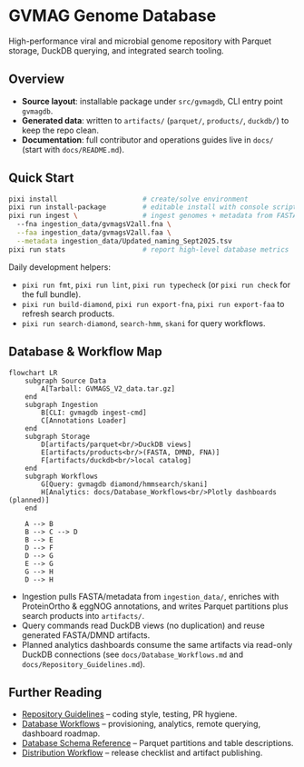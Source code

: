# GVMAG Genome Database

High-performance viral and microbial genome repository with Parquet storage, DuckDB querying, and integrated search tooling.

## Overview
- **Source layout**: installable package under `src/gvmagdb`, CLI entry point `gvmagdb`.
- **Generated data**: written to `artifacts/` (`parquet/`, `products/`, `duckdb/`) to keep the repo clean.
- **Documentation**: full contributor and operations guides live in `docs/` (start with `docs/README.md`).

## Quick Start
```bash
pixi install                     # create/solve environment
pixi run install-package         # editable install with console script
pixi run ingest \                # ingest genomes + metadata from FASTA/TSV
  --fna ingestion_data/gvmagsV2all.fna \
  --faa ingestion_data/gvmagsV2all.faa \
  --metadata ingestion_data/Updated_naming_Sept2025.tsv
pixi run stats                   # report high-level database metrics
```
Daily development helpers:
- `pixi run fmt`, `pixi run lint`, `pixi run typecheck` (or `pixi run check` for the full bundle).
- `pixi run build-diamond`, `pixi run export-fna`, `pixi run export-faa` to refresh search products.
- `pixi run search-diamond`, `search-hmm`, `skani` for query workflows.

## Database & Workflow Map
```mermaid
flowchart LR
    subgraph Source Data
        A[Tarball: GVMAGS_V2_data.tar.gz]
    end
    subgraph Ingestion
        B[CLI: gvmagdb ingest-cmd]
        C[Annotations Loader]
    end
    subgraph Storage
        D[artifacts/parquet<br/>DuckDB views]
        E[artifacts/products<br/>(FASTA, DMND, FNA)]
        F[artifacts/duckdb<br/>local catalog]
    end
    subgraph Workflows
        G[Query: gvmagdb diamond/hmmsearch/skani]
        H[Analytics: docs/Database_Workflows<br/>Plotly dashboards (planned)]
    end

    A --> B
    B --> C --> D
    B --> E
    D --> F
    D --> G
    E --> G
    G --> H
    D --> H
```

- Ingestion pulls FASTA/metadata from `ingestion_data/`, enriches with ProteinOrtho & eggNOG annotations, and writes Parquet partitions plus search products into `artifacts/`.
- Query commands read DuckDB views (no duplication) and reuse generated FASTA/DMND artifacts.
- Planned analytics dashboards consume the same artifacts via read-only DuckDB connections (see `docs/Database_Workflows.md` and `docs/Repository_Guidelines.md`).

## Further Reading
- [Repository Guidelines](docs/Repository_Guidelines.md) – coding style, testing, PR hygiene.
- [Database Workflows](docs/Database_Workflows.md) – provisioning, analytics, remote querying, dashboard roadmap.
- [Database Schema Reference](docs/Database_Schema.md) – Parquet partitions and table descriptions.
- [Distribution Workflow](docs/Distribution_Workflow.md) – release checklist and artifact publishing.
